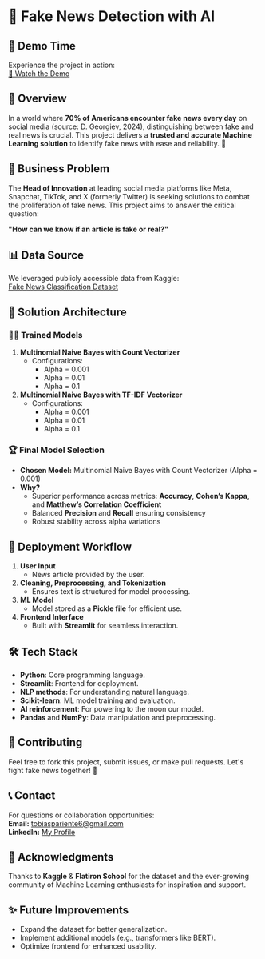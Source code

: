 # 📰 Fake News Detection with AI

## 🎥 Demo Time
Experience the project in action:  
[🔗 Watch the Demo](https://youtu.be/CPYNyuilGCQ)

## 🚀 Overview
In a world where **70% of Americans encounter fake news every day** on social media (source: D. Georgiev, 2024), distinguishing between fake and real news is crucial. This project delivers a **trusted and accurate Machine Learning solution** to identify fake news with ease and reliability. 🎯

## 🎯 Business Problem
The **Head of Innovation** at leading social media platforms like Meta, Snapchat, TikTok, and X (formerly Twitter) is seeking solutions to combat the proliferation of fake news. This project aims to answer the critical question:

**"How can we know if an article is fake or real?"**

## 📊 Data Source
We leveraged publicly accessible data from Kaggle:  
[Fake News Classification Dataset](https://www.kaggle.com/datasets/aadyasingh55/fake-news-classification/data)

## 🧠 Solution Architecture
### 🏋️‍♂️ Trained Models
1. **Multinomial Naive Bayes with Count Vectorizer**  
   - Configurations:  
     - Alpha = 0.001  
     - Alpha = 0.01  
     - Alpha = 0.1  
2. **Multinomial Naive Bayes with TF-IDF Vectorizer**  
   - Configurations:  
     - Alpha = 0.001  
     - Alpha = 0.01  
     - Alpha = 0.1  

### 🏆 Final Model Selection
- **Chosen Model:** Multinomial Naive Bayes with Count Vectorizer (Alpha = 0.001)
- **Why?**
  - Superior performance across metrics: **Accuracy**, **Cohen’s Kappa**, and **Matthew’s Correlation Coefficient**  
  - Balanced **Precision** and **Recall** ensuring consistency  
  - Robust stability across alpha variations  

## 🔧 Deployment Workflow
1. **User Input**  
   - News article provided by the user.  
2. **Cleaning, Preprocessing, and Tokenization**  
   - Ensures text is structured for model processing.  
3. **ML Model**  
   - Model stored as a **Pickle file** for efficient use.  
4. **Frontend Interface**  
   - Built with **Streamlit** for seamless interaction.  

## 🛠️ Tech Stack
- **Python**: Core programming language.  
- **Streamlit**: Frontend for deployment.
- **NLP methods**: For understanding natural language.
- **Scikit-learn**: ML model training and evaluation.
- **AI reinforcement**: For powering to the moon our model. 
- **Pandas** and **NumPy**: Data manipulation and preprocessing.

## 🤝 Contributing
Feel free to fork this project, submit issues, or make pull requests. Let's fight fake news together! 💪

## 📞 Contact
For questions or collaboration opportunities:  
**Email:** [tobiaspariente6@gmail.com](mailto:tobiaspariente6@gmail.com)  
**LinkedIn:** [My Profile](https://www.linkedin.com/in/tobiaspariente/)

## 🙏 Acknowledgments
Thanks to **Kaggle** & **Flatiron School** for the dataset and the ever-growing community of Machine Learning enthusiasts for inspiration and support.

## ✨ Future Improvements
- Expand the dataset for better generalization.  
- Implement additional models (e.g., transformers like BERT).  
- Optimize frontend for enhanced usability.
